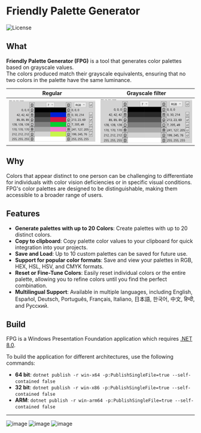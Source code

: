 ﻿
# Friendly Palette Generator

![License](https://img.shields.io/badge/License-GPLv3-blue.svg)

## What

**Friendly Palette Generator (FPG)** is a tool that generates color palettes based on grayscale values.<br>
The colors produced match their grayscale equivalents, ensuring that no two colors in the palette have the same luminance.

| Regular       | Grayscale filter    |
|---------------------|---------------------|
| ![Regular](.github/FPG-screenshot.png) | ![Grayscale](.github/FPG-screenshot-grayscale.png) |

## Why

Colors that appear distinct to one person can be challenging to differentiate for individuals with color vision deficiencies or in specific visual conditions.<br>
FPG's color palettes are designed to be distinguishable, making them accessible to a broader range of users.

## Features

- **Generate palettes with up to 20 Colors**: Create palettes with up to 20 distinct colors.
- **Copy to clipboard**: Copy palette color values to your clipboard for quick integration into your projects.
- **Save and Load**: Up to 10 custom palettes can be saved for future use.
- **Support for popular color formats**: Save and view your palettes in RGB, HEX, HSL, HSV, and CMYK formats.
- **Reset or Fine-Tune Colors**: Easily reset individual colors or the entire palette, allowing you to refine colors until you find the perfect combination.
- **Multilingual Support**: Available in multiple languages, including English, Español, Deutsch, Português, Français, Italiano, 日本語, 한국어, 中文, हिन्दी, and Русский.

## Build

FPG is a Windows Presentation Foundation application which requires [.NET 8.0](https://dotnet.microsoft.com/en-us/download/dotnet/8.0).

To build the application for different architectures, use the following commands:
- **64 bit**: `dotnet publish -r win-x64 -p:PublishSingleFile=true --self-contained false`
- **32 bit**: `dotnet publish -r win-x86 -p:PublishSingleFile=true --self-contained false`
- **ARM**: `dotnet publish -r win-arm64 -p:PublishSingleFile=true --self-contained false`

---

![image](https://img.shields.io/badge/.NET-512BD4?style=for-the-badge&logo=dotnet&logoColor=white)
![image](https://img.shields.io/badge/C%23-239120?style=for-the-badge&logo=csharp&logoColor=white)
![image](https://img.shields.io/badge/Visual_Studio-5C2D91?style=for-the-badge&logo=visual%20studio&logoColor=white)
